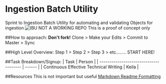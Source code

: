 # Ingestion Batch Utility
Sprint to Ingestion Batch Utility for automating and validating Objects for ingestion
![IBU](https://pixabay.com/static/uploads/photo/2012/04/13/00/58/hops-31495_960_720.png)
NOT A WORKING REPO
This is a proof of concept only

##How to approach:
**Don't fork!**
  Clone > Make your Edits > Commit to Master > Sync


##High Level Overview:
Step 1 > Step 2 > Step 3 > etc........ START HERE!

##Task Breakdown/Signup:
| Task                                   | Person |
| -------------------------------------- | ------ |
| Continuous Effective Technical Writing | Keila  |


##Resources
This is not important but useful
[Markdown Readme Formatting](https://github.com/adam-p/markdown-here/wiki/Markdown-Cheatsheet)
